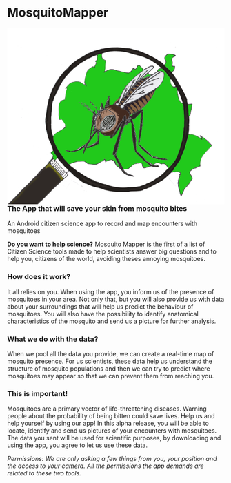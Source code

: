 # MosquitoMapper
<img src="/app/src/main/res/drawable/app_logo.png" align="right"/>

### The App that will save your skin from mosquito bites

An Android citizen science app to record and map encounters with mosquitoes

**Do you want to help science?**
Mosquito Mapper is the first of a list of Citizen Science tools made to help scientists answer big questions and to help you, citizens of the world, avoiding theses annoying mosquitoes.

### How does it work?

It all relies on you. When using the app, you inform us of the presence of mosquitoes in your area. Not only that, but you will also provide us with data about your surroundings that will help us predict the behaviour of mosquitoes. You will also have the possibility to identify anatomical characteristics of the mosquito and send us a picture for further analysis.

### What we do with the data?

When we pool all the data you provide, we can create a real-time map of mosquito presence. For us scientists, these data help us understand the structure of mosquito populations and then we can try to predict where mosquitoes may appear so that we can prevent them from reaching you.

### This is important!
Mosquitoes are a primary vector of life-threatening diseases. Warning people about the probability of being bitten could save lives. Help us and help yourself by using our app!
In this alpha release, you will be able to locate, identify and send us pictures of your encounters with mosquitoes. The data you sent will be used for scientific purposes, by downloading and using the app, you agree to let us use these data.

*Permissions: We are only asking a few things from you, your position and the access to your camera. All the permissions the app demands are related to these two tools.*
